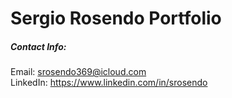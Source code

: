 # Sergio Rosendo Portfolio
##### Contact Info:
Email: srosendo369@icloud.com\
LinkedIn: https://www.linkedin.com/in/srosendo
